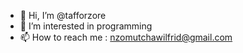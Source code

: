 - 👋 Hi, I’m @tafforzore
- 👀 I’m interested in programming 
- 📫 How to reach me :  nzomutchawilfrid@gmail.com
     
<!---       
Tafforzore/Taforzore is a ✨ english  
 
I am a freelance backend developer with other frontend knowledge. 
currently I am specializing in the frontend by seeking to become a fullstack developer.   
 I really like programming and I spend most of my time programming.     
For any project  or information  contact me at nzomutchawilfrid@gmail.com         
--->   
 
 
